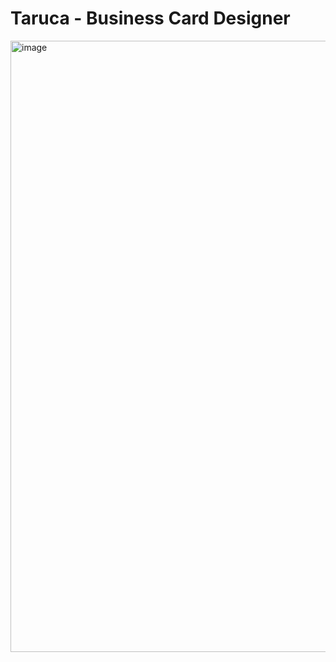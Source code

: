 # Taruca - Business Card Designer

<img width="1280" height="978" alt="image" src="https://github.com/user-attachments/assets/be3fc9c4-1933-42b6-b692-b2e383cef5e9" />

